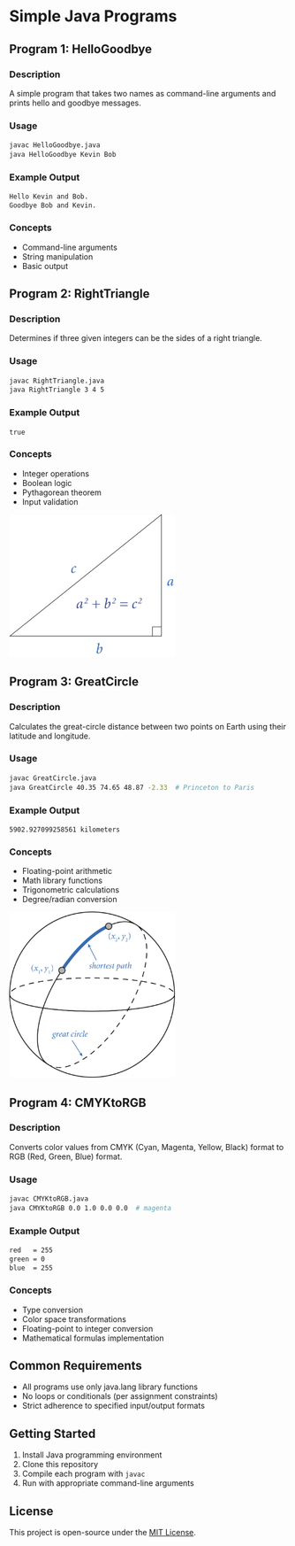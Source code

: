 # Simple Java Programs

## Program 1: HelloGoodbye

### Description
A simple program that takes two names as command-line arguments and prints hello and goodbye messages.

### Usage
```bash
javac HelloGoodbye.java
java HelloGoodbye Kevin Bob
```

### Example Output
```
Hello Kevin and Bob.
Goodbye Bob and Kevin.
```

### Concepts
- Command-line arguments
- String manipulation
- Basic output

## Program 2: RightTriangle

### Description
Determines if three given integers can be the sides of a right triangle.

### Usage
```bash
javac RightTriangle.java
java RightTriangle 3 4 5
```

### Example Output
```
true
```

### Concepts
- Integer operations
- Boolean logic
- Pythagorean theorem
- Input validation

<img src="right-triangle.png" width="300" height="258">


## Program 3: GreatCircle

### Description
Calculates the great-circle distance between two points on Earth using their latitude and longitude.

### Usage
```bash
javac GreatCircle.java
java GreatCircle 40.35 74.65 48.87 -2.33  # Princeton to Paris
```

### Example Output
```
5902.927099258561 kilometers
```

### Concepts
- Floating-point arithmetic
- Math library functions
- Trigonometric calculations
- Degree/radian conversion

<img src="great-circle.png" width="300" height="300">

## Program 4: CMYKtoRGB

### Description
Converts color values from CMYK (Cyan, Magenta, Yellow, Black) format to RGB (Red, Green, Blue) format.

### Usage
```bash
javac CMYKtoRGB.java
java CMYKtoRGB 0.0 1.0 0.0 0.0  # magenta
```

### Example Output
```
red   = 255
green = 0
blue  = 255
```

### Concepts
- Type conversion
- Color space transformations
- Floating-point to integer conversion
- Mathematical formulas implementation

## Common Requirements
- All programs use only java.lang library functions
- No loops or conditionals (per assignment constraints)
- Strict adherence to specified input/output formats

## Getting Started
1. Install Java programming environment
2. Clone this repository
3. Compile each program with `javac`
4. Run with appropriate command-line arguments

## License
This project is open-source under the [MIT License](LICENSE).
